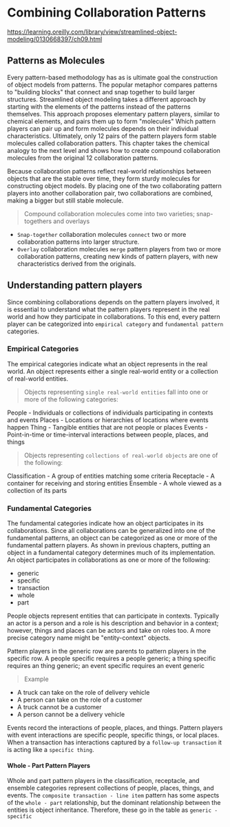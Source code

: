 # Combining Collaboration Patterns

https://learning.oreilly.com/library/view/streamlined-object-modeling/0130668397/ch09.html

## Patterns as Molecules

Every pattern-based methodology has as is ultimate goal the construction of object models from patterns. The popular metaphor compares patterns to "building blocks" that connect and snap together to build larger structures. Streamlined object modeling takes a different approach by starting with the elements of the patterns instead of the patterns themselves. This approach proposes elementary pattern players, similar to chemical elements, and pairs them up to form "molecules" Which pattern players can pair up and form molecules depends on their individual characteristics. Ultimately, only 12 pairs of the pattern players form stable molecules called collaboration patters. This chapter takes the chemical analogy to the next level and shows how to create compound collaboration molecules from the original 12 collaboration patterns.

Because collaboration patterns reflect real-world relationships between objects that are the stable over time, they form sturdy molecules for constructing object models. By placing one of the two collaborating pattern players into another collaboration pair, two collaborations are combined, making a bigger but still stable molecule.

> Compound collaboration molecules come into two varieties; snap-togethers and overlays

- `Snap-together` collaboration molecules `connect` two or more collaboration patterns into larger structure.
- `Overlay` collaboration molecules `merge` pattern players from two or more collaboration patterns, creating new kinds of pattern players, with new characteristics derived from the originals.

## Understanding pattern players

Since combining collaborations depends on the pattern players involved, it is essential to understand what the pattern players represent in the real world and how they participate in collaborations. To this end, every pattern player can be categorized into `empirical category` and `fundamental pattern` categories.

### Empirical Categories

The empirical categories indicate what an object represents in the real world. An object represents either a single real-world entity or a collection of real-world entities.

> Objects representing `single real-world entities` fall into one or more of the following categories:

People - Individuals or collections of individuals participating in contexts and events
Places - Locations or hierarchies of locations where events happen
Thing - Tangible entities that are not people or places
Events - Point-in-time or time-interval interactions between people, places, and things

> Objects representing `collections of real-world objects` are one of the following:

Classification - A group of entities matching some criteria
Receptacle - A container for receiving and storing entities
Ensemble - A whole viewed as a collection of its parts

### Fundamental Categories

The fundamental categories indicate how an object participates in its collaborations. Since all collaborations can be generalized into one of the fundamental patterns, an object can be categorized as one or more of the fundamental pattern players. As shown in previous chapters, putting an object in a fundamental category determines much of its implementation. An object participates in collaborations as one or more of the following:

- generic
- specific
- transaction
- whole
- part

People objects represent entities that can participate in contexts. Typically an actor is a person and a role is his description and behavior in a context; however, things and places can be actors and take on roles too. A more precise category name might be "entity-context" objects.

Pattern players in the generic row are parents to pattern players in the specific row.
A people specific requires a people generic;
a thing specific requires an thing generic;
an event specific requires an event generic

> Example

- A truck can take on the role of delivery vehicle
- A person can take on the role of a customer
- A truck cannot be a customer
- A person cannot be a delivery vehicle

Events record the interactions of people, places, and things. Pattern players with event interactions are specific people, specific things, or local places.
When a transaction has interactions captured by a `follow-up transaction` it is acting like a `specific thing`.

#### Whole - Part Pattern Players

Whole and part pattern players in the classification, receptacle, and ensemble categories represent collections of people, places, things, and events.
The `composite transaction - line item` pattern has some aspects of the `whole - part` relationship, but the dominant relationship between the entities is object inheritance. Therefore, these go in the table as `generic - specific`
